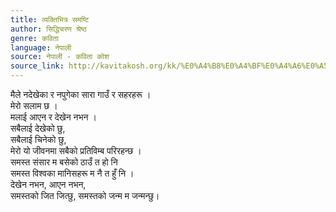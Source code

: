 ```yaml
---
title: व्यक्तिभित्र समष्टि
author: सिद्धिचरण श्रेष्ठ
genre: कविता
language: नेपाली
source: नेपाली - कविता कोश
source_link: http://kavitakosh.org/kk/%E0%A4%B8%E0%A4%BF%E0%A4%A6%E0%A5%8D%E0%A4%A7%E0%A4%BF%E0%A4%9A%E0%A4%B0%E0%A4%A3_%E0%A4%B6%E0%A5%8D%E0%A4%B0%E0%A5%87%E0%A4%B7%E0%A5%8D%E0%A4%A0
---
```


मैले नदेखेका र नपुगेका सारा गाउँ र सहरहरू ।  
मेरो सलाम छ ।  
मलाई आएन र देखेन नभन ।  
सबैलाई देखेको छु,  
सबैलाई चिनेको छु,  
मेरो यो जीवनमा सबैको प्रतिविम्ब परिरहन्छ ।  
समस्त संसार म बसेको ठाउँ त हो नि  
समस्त विश्वका मानिसहरू म नै त हुँ नि ।  
देखेन नभन, आएन नभन,  
समस्तको जित जित्छु, समस्तको जन्म म जन्मन्छु।
